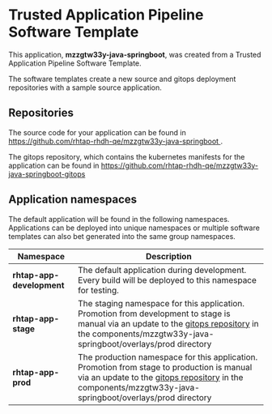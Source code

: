# Trusted Application Pipeline Software Template

This application, **mzzgtw33y-java-springboot**, was created from a Trusted Application Pipeline Software Template.

The software templates create a new source and gitops deployment repositories with a sample source application. 

## Repositories

The source code for your application can be found in [https://github.com/rhtap-rhdh-qe/mzzgtw33y-java-springboot ](https://github.com/rhtap-rhdh-qe/mzzgtw33y-java-springboot ).
 
The gitops repository, which contains the kubernetes manifests for the application can be found in 
[https://github.com/rhtap-rhdh-qe/mzzgtw33y-java-springboot-gitops ](https://github.com/rhtap-rhdh-qe/mzzgtw33y-java-springboot-gitops ) 

## Application namespaces 

The default application will be found in the following namespaces. Applications can be deployed into unique namespaces or multiple software templates can also bet generated into the same group namespaces.  

|  Namespace   |  Description   |  
| -------- | -------- |   
| **rhtap-app-development** | The default application during development. Every build will be deployed to this namespace for testing. | 
| **rhtap-app-stage** | The staging namespace for this application. Promotion from development to stage is manual via an update to the [gitops repository](https://github.com/rhtap-rhdh-qe/mzzgtw33y-java-springboot-gitops ) in the components/mzzgtw33y-java-springboot/overlays/prod directory |  
| **rhtap-app-prod** | The production namespace for this application. Promotion from stage to production is manual via an update to the [gitops repository](https://github.com/rhtap-rhdh-qe/mzzgtw33y-java-springboot-gitops ) in the components/mzzgtw33y-java-springboot/overlays/prod directory | 